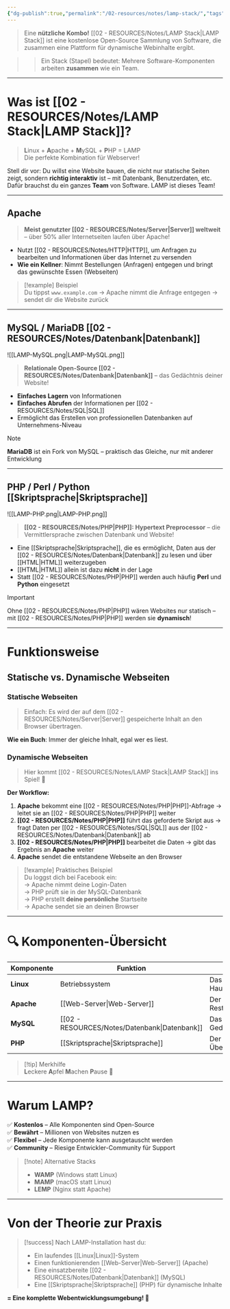 ```yaml
---
{"dg-publish":true,"permalink":"/02-resources/notes/lamp-stack/","tags":["#web","#GFN/LF10/FISI","#informatik/server"],"noteIcon":"","updated":"2025-09-10T17:01:52.000+02:00"}
---
```


> Eine **nützliche Kombo!** [[02 - RESOURCES/Notes/LAMP Stack\|LAMP Stack]] ist eine kostenlose Open-Source Sammlung von Software, die zusammen eine Plattform für dynamische Webinhalte ergibt.

> > Ein Stack (Stapel) bedeutet: Mehrere Software-Komponenten arbeiten **zusammen** wie ein Team.

---

# Was ist [[02 - RESOURCES/Notes/LAMP Stack\|LAMP Stack]]?

> **L**inux + **A**pache + **M**ySQL + **P**HP = LAMP  
> Die perfekte Kombination für Webserver!

Stell dir vor: Du willst eine Website bauen, die nicht nur statische Seiten zeigt, sondern **richtig interaktiv** ist – mit Datenbank, Benutzerdaten, etc.  
Dafür brauchst du ein ganzes **Team** von Software. LAMP ist dieses Team!

---

## Apache
> **Meist genutzter [[02 - RESOURCES/Notes/Server\|Server]] weltweit** – über 50% aller Internetseiten laufen über Apache!

- Nutzt [[02 - RESOURCES/Notes/HTTP\|HTTP]], um Anfragen zu bearbeiten und Informationen über das Internet zu versenden
- **Wie ein Kellner**: Nimmt Bestellungen (Anfragen) entgegen und bringt das gewünschte Essen (Webseiten)

> [!example] Beispiel  
> Du tippst `www.example.com` → Apache nimmt die Anfrage entgegen → sendet dir die Website zurück

---

## MySQL / MariaDB [[02 - RESOURCES/Notes/Datenbank\|Datenbank]]

![[LAMP-MySQL.png\|LAMP-MySQL.png]]

> **Relationale Open-Source [[02 - RESOURCES/Notes/Datenbank\|Datenbank]]** – das Gedächtnis deiner Website!

- **Einfaches Lagern** von Informationen
- **Einfaches Abrufen** der Informationen per [[02 - RESOURCES/Notes/SQL\|SQL]]
- Ermöglicht das Erstellen von professionellen Datenbanken auf Unternehmens-Niveau

> [!note]  
> **MariaDB** ist ein Fork von MySQL – praktisch das Gleiche, nur mit anderer Entwicklung

---

## PHP / Perl / Python [[Skriptsprache\|Skriptsprache]]

![[LAMP-PHP.png\|LAMP-PHP.png]]

> **[[02 - RESOURCES/Notes/PHP\|PHP]]: Hypertext Preprocessor** – die Vermittlersprache zwischen Datenbank und Website!

- Eine [[Skriptsprache\|Skriptsprache]], die es ermöglicht, Daten aus der [[02 - RESOURCES/Notes/Datenbank\|Datenbank]] zu lesen und über [[HTML\|HTML]] weiterzugeben
- [[HTML\|HTML]] allein ist dazu **nicht** in der Lage
- Statt [[02 - RESOURCES/Notes/PHP\|PHP]] werden auch häufig **Perl** und **Python** eingesetzt

> [!important]  
> Ohne [[02 - RESOURCES/Notes/PHP\|PHP]] wären Websites nur statisch – mit [[02 - RESOURCES/Notes/PHP\|PHP]] werden sie **dynamisch**!

---

# Funktionsweise

## Statische vs. Dynamische Webseiten

### Statische Webseiten

> Einfach: Es wird der auf dem [[02 - RESOURCES/Notes/Server\|Server]] gespeicherte Inhalt an den Browser übertragen.

**Wie ein Buch**: Immer der gleiche Inhalt, egal wer es liest.

### Dynamische Webseiten

> Hier kommt [[02 - RESOURCES/Notes/LAMP Stack\|LAMP Stack]] ins Spiel! 🎯

**Der Workflow:**

1. **Apache** bekommt eine [[02 - RESOURCES/Notes/PHP\|PHP]]-Abfrage → leitet sie an [[02 - RESOURCES/Notes/PHP\|PHP]] weiter
2. **[[02 - RESOURCES/Notes/PHP\|PHP]]** führt das geforderte Skript aus → fragt Daten per [[02 - RESOURCES/Notes/SQL\|SQL]] aus der [[02 - RESOURCES/Notes/Datenbank\|Datenbank]] ab
3. **[[02 - RESOURCES/Notes/PHP\|PHP]]** bearbeitet die Daten → gibt das Ergebnis an **Apache** weiter
4. **Apache** sendet die entstandene Webseite an den Browser

> [!example] Praktisches Beispiel  
> Du loggst dich bei Facebook ein:  
> → Apache nimmt deine Login-Daten  
> → PHP prüft sie in der MySQL-Datenbank  
> → PHP erstellt **deine persönliche** Startseite  
> → Apache sendet sie an deinen Browser

---

# 🔍 Komponenten-Übersicht

|Komponente|Funktion|Vergleich|
|---|---|---|
|**Linux**|Betriebssystem|Das Fundament des Hauses|
|**Apache**|[[Web-Server\|Web-Server]]|Der Kellner im Restaurant|
|**MySQL**|[[02 - RESOURCES/Notes/Datenbank\|Datenbank]]|Das Gedächtnis/Lager|
|**PHP**|[[Skriptsprache\|Skriptsprache]]|Der Übersetzer/Vermittler|

> [!tip] Merkhilfe  
> **L**eckere **A**pfel **M**achen **P**ause 🍎

---

# Warum LAMP?

✅ **Kostenlos** – Alle Komponenten sind Open-Source  
✅ **Bewährt** – Millionen von Websites nutzen es  
✅ **Flexibel** – Jede Komponente kann ausgetauscht werden  
✅ **Community** – Riesige Entwickler-Community für Support

> [!note] Alternative Stacks
> 
> - **WAMP** (Windows statt Linux)
> - **MAMP** (macOS statt Linux)
> - **LEMP** (Nginx statt Apache)

---

# Von der Theorie zur Praxis

> [!success] Nach LAMP-Installation hast du:
> 
> - Ein laufendes [[Linux\|Linux]]-System
> - Einen funktionierenden [[Web-Server\|Web-Server]] (Apache)
> - Eine einsatzbereite [[02 - RESOURCES/Notes/Datenbank\|Datenbank]] (MySQL)
> - Eine [[Skriptsprache\|Skriptsprache]] (PHP) für dynamische Inhalte

**= Eine komplette Webentwicklungsumgebung! 🚀**